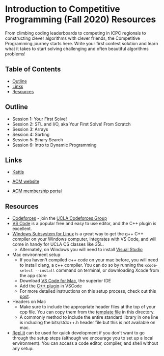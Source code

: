 # Introduction to Competitive Programming (Fall 2020) Resources

From climbing coding leaderboards to competing in ICPC regionals to constructing clever algorithms with clever friends, the Competitive Programming journey starts here. Write your first contest solution and learn what it takes to start solving challenging and often beautiful algorithms problems!

## Table of Contents
  - [Outline](#outline)
  - [Links](#links)
  - [Resources](#resources)

## Outline

* Session 1: Your First Solve!
* Session 2: STL and I/O, aka Your First Solve! From Scratch
* Session 3: Arrays
* Session 4: Sorting
* Session 5: Binary Search
* Session 6: Intro to Dynamic Programming

## Links 

* [Kattis](https://open.kattis.com/)

* [ACM website](http://www.uclaacm.com/)

* [ACM membership portal](https://members.uclaacm.com/login)

## Resources

* [Codeforces](https://codeforces.com/) - join the [UCLA Codeforces Group](https://codeforces.com/group/XkrVYkI4KI/)
* [VS Code](https://code.visualstudio.com/) is a popular free and easy to use editor, and the C++ plugin is excellent.
* [Windows Subsystem for Linux](https://docs.microsoft.com/en-us/windows/wsl/install-win10) is a great way to get the g++ C++ compiler on your Windows computer, integrates with VS Code, and will come in handy for UCLA CS classes like 35L.
  * Alternately, on Windows you will need to install [Visual Studio](https://visualstudio.microsoft.com/vs/features/cplusplus/)
* Mac environment setup
  * If you haven't compiled c++ code on your mac before, you will need to install clang, a c++ compiler. You can do so by running the `xcode-select --install` command on terminal, or downloading Xcode from the app store
  * Download [VS Code for Mac](https://visualstudio.microsoft.com/vs/mac/), the superior IDE
  * Add the [C++ plugin](https://code.visualstudio.com/docs/languages/cpp) in VSCode 
  * For more detailed instructions on this setup process, check out this [post](https://medium.com/gdplabs/build-and-debug-c-on-visual-studio-code-for-mac-77e05537105e).
* Headers on Mac
  * Make sure to include the appropriate header files at the top of your cpp file. You can copy them from the [template file](https://github.com/uclaacm/intro-cp-f20/blob/master/template.cpp) in this directory.
  * A commonly method to include the entire standard library in one line is including the bits/stdc++.h header file but this is not available on mac.
* [Repl.it](https://repl.it/) can be used for quick development if you don't want to go through the setup steps (although we encourage you to set up a local environment). You can access a code editor, compiler, and shell without any setup.
